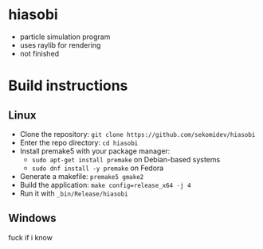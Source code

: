 # hiasobi
- particle simulation program
- uses raylib for rendering
- not finished

# Build instructions
## Linux
- Clone the repository: `git clone https://github.com/sekomidev/hiasobi`
- Enter the repo directory: `cd hiasobi`
- Install premake5 with your package manager:
  - `sudo apt-get install premake` on Debian-based systems 
  - `sudo dnf install -y premake` on Fedora
- Generate a makefile: `premake5 gmake2`
- Build the application: `make config=release_x64 -j 4`
- Run it with `_bin/Release/hiasobi`

## Windows
fuck if i know

